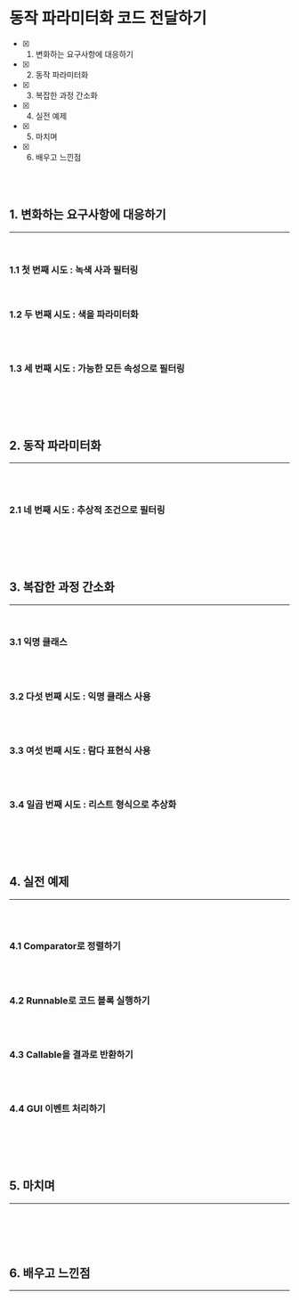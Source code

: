 # 동작 파라미터화 코드 전달하기  

- [x] 1. 변화하는 요구사항에 대응하기
- [x] 2. 동작 파라미터화
- [x] 3. 복잡한 과정 간소화
- [x] 4. 실전 예제
- [x] 5. 마치며
- [x] 6. 배우고 느낀점

<br/><br/>

## 1. **변화하는 요구사항에 대응하기**  

---
<br/>

### 1.1 첫 번째 시도 : 녹색 사과 필터링
<br/>



### 1.2 두 번째 시도 : 색을 파라미터화
<br/>


<br/>

### 1.3 세 번째 시도 : 가능한 모든 속성으로 필터링

<br>



<br/><br/>

## 2. **동작 파라미터화**

---

<br>



<br>

### 2.1 네 번째 시도 : 추상적 조건으로 필터링

<br>

<br/><br/>

## 3. **복잡한 과정 간소화**

---
<br>

### 3.1 익명 클래스
<br>



<br>

### 3.2 다섯 번째 시도 : 익명 클래스 사용
<br>



<br>

### 3.3 여섯 번째 시도 : 람다 표현식 사용
<br>



<br>

### 3.4 일곱 번째 시도 : 리스트 형식으로 추상화
<br>



<br/><br/>

## 4. **실전 예제**

---

<br>



<br/>

### 4.1 Comparator로 정렬하기
<br>



<br>

### 4.2 Runnable로 코드 블록 실행하기
<br>



<br>

### 4.3 Callable을 결과로 반환하기
<br>



<br>

### 4.4 GUI 이벤트 처리하기
<br>



<br/><br/>

## 5. **마치며**

---

<br>



<br/><br/>

## 6. **배우고 느낀점**

---

<br>
